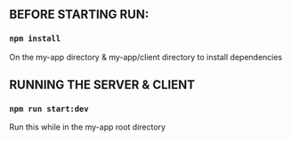 ## BEFORE STARTING RUN:
### `npm install`
On the my-app directory & my-app/client directory to install dependencies

## RUNNING THE SERVER & CLIENT
### `npm run start:dev`
Run this while in the my-app root directory
